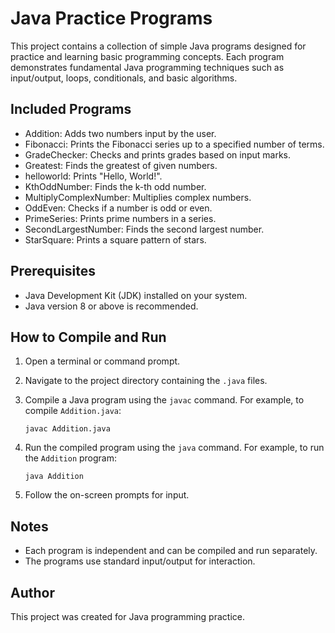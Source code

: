 # Java Practice Programs

This project contains a collection of simple Java programs designed for practice and learning basic programming concepts. Each program demonstrates fundamental Java programming techniques such as input/output, loops, conditionals, and basic algorithms.

## Included Programs

- Addition: Adds two numbers input by the user.
- Fibonacci: Prints the Fibonacci series up to a specified number of terms.
- GradeChecker: Checks and prints grades based on input marks.
- Greatest: Finds the greatest of given numbers.
- helloworld: Prints "Hello, World!".
- KthOddNumber: Finds the k-th odd number.
- MultiplyComplexNumber: Multiplies complex numbers.
- OddEven: Checks if a number is odd or even.
- PrimeSeries: Prints prime numbers in a series.
- SecondLargestNumber: Finds the second largest number.
- StarSquare: Prints a square pattern of stars.

## Prerequisites

- Java Development Kit (JDK) installed on your system.
- Java version 8 or above is recommended.

## How to Compile and Run

1. Open a terminal or command prompt.
2. Navigate to the project directory containing the `.java` files.
3. Compile a Java program using the `javac` command. For example, to compile `Addition.java`:

   ```
   javac Addition.java
   ```

4. Run the compiled program using the `java` command. For example, to run the `Addition` program:

   ```
   java Addition
   ```

5. Follow the on-screen prompts for input.

## Notes

- Each program is independent and can be compiled and run separately.
- The programs use standard input/output for interaction.

## Author

This project was created for Java programming practice.
